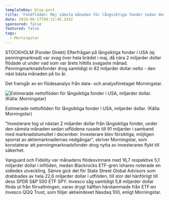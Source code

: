 ```yaml
---
templateKey: blog-post
title: 'Fondflöden: Maj sämsta månaden för långsiktiga fonder sedan dec'
date: 2019-06-17T09:12:45.243Z
sponsored: false
featured: false
tags:
  - Morningstar
---
```

STOCKHOLM (Fonder Direkt) Efterfrågan på långsiktiga fonder i USA (ej penningmarknad) var svag över hela brädet i maj, då nära 2 miljarder dollar flödade ut under vad som var årets hittills svagaste månad. Penningmarknadsfonder drog samtidigt in 82 miljarder dollar netto - den näst bästa månaden på tio år.



Det framgår av en flödesanalys från data- och analysföretaget Morningstar.

![Estimerade nettoflöden för långsiktiga fonder i USA, miljarder dollar. (Källa: Morningstar)](/img/morningstar17jun.png)

<span class="image-caption">Estimerade nettoflöden för långsiktiga fonder i USA, miljarder dollar. (Källa: Morningstar)</span>

"Investerare tog ut nästan 2 miljarder dollar från långsiktiga fonder, under den sämsta månaden sedan utflödena rusade till 91 miljarder i samband med marknadstumultet i december. Investerare blev försiktiga, möjligen sporrat av aktiemarknadernas nedgångar", skriver Morningstar, som konstaterar att penningmarknadsfonder drog nytta av investerares flykt till säkerhet.



Vanguard och Fidelity var månadens flödesvinnare med 16,7 respektive 5,1 miljarder dollar i inflöden, medan Blackrocks ETF-gren Ishares noterade en sidledes utveckling. Sämre gick det för State Street Global Advisors som drabbades av hela 22,6 miljarder dollar i utflöden, till stor del hänförligt till dess SPDR S&P 500 ETF SPY. Invesco såg samtidigt 5,8 miljarder dollar flöda ut från förvaltningen, varav drygt hälften härstammade från ETF:en Invesco QQQ Trust, som följer aktieindexet Nasdaq 100, enligt Morningstar.
